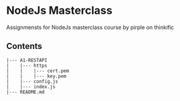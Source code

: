 # NodeJs Masterclass
Assignmensts for NodeJs masterclass course by pirple on thinkific

## Contents
```
|--- A1-RESTAPI
|    |--- https
|    |    |--- cert.pem
|	 |	  |--- key.pem
|    |--- config.js
|    |--- index.js
|--- README.md

```

